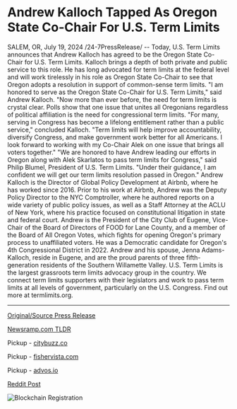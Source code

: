 # Andrew Kalloch Tapped As Oregon State Co-Chair For U.S. Term Limits

SALEM, OR, July 19, 2024 /24-7PressRelease/ -- Today, U.S. Term Limits announces that Andrew Kalloch has agreed to be the Oregon State Co-Chair for U.S. Term Limits. Kalloch brings a depth of both private and public service to this role. He has long advocated for term limits at the federal level and will work tirelessly in his role as Oregon State Co-Chair to see that Oregon adopts a resolution in support of common-sense term limits.   "I am honored to serve as the Oregon State Co-Chair for U.S. Term Limits," said Andrew Kalloch. "Now more than ever before, the need for term limits is crystal clear. Polls show that one issue that unites all Oregonians regardless of political affiliation is the need for congressional term limits.   "For many, serving in Congress has become a lifelong entitlement rather than a public service," concluded Kalloch. "Term limits will help improve accountability, diversify Congress, and make government work better for all Americans. I look forward to working with my Co-Chair Alek on one issue that brings all voters together."  "We are honored to have Andrew leading our efforts in Oregon along with Alek Skarlatos to pass term limits for Congress," said Philip Blumel, President of U.S. Term Limits. "Under their guidance, I am confident we will get our term limits resolution passed in Oregon."  Andrew Kalloch is the Director of Global Policy Development at Airbnb, where he has worked since 2016. Prior to his work at Airbnb, Andrew was the Deputy Policy Director to the NYC Comptroller, where he authored reports on a wide variety of public policy issues, as well as a Staff Attorney at the ACLU of New York, where his practice focused on constitutional litigation in state and federal court.  Andrew is the President of the City Club of Eugene, Vice-Chair of the Board of Directors of FOOD for Lane County, and a member of the Board of All Oregon Votes, which fights for opening Oregon's primary process to unaffiliated voters. He was a Democratic candidate for Oregon's 4th Congressional District in 2022.  Andrew and his spouse, Jenna Adams-Kalloch, reside in Eugene, and are the proud parents of three fifth-generation residents of the Southern Willamette Valley.  U.S. Term Limits is the largest grassroots term limits advocacy group in the country. We connect term limits supporters with their legislators and work to pass term limits at all levels of government, particularly on the U.S. Congress. Find out more at termlimits.org. 

---

[Original/Source Press Release](https://www.24-7pressrelease.com/press-release/512615/andrew-kalloch-tapped-as-oregon-state-co-chair-for-us-term-limits)
                    

[Newsramp.com TLDR](https://newsramp.com/curated-news/u-s-term-limits-appoints-andrew-kalloch-as-oregon-state-co-chair/5233fd2e4fbff5a722f3faefff97e47b) 


Pickup - [citybuzz.co](https://citybuzz.co/2024/07/19/u-s-term-limits-appoints-andrew-kalloch-as-oregon-state-co-chair)

Pickup - [fishervista.com](https://fishervista.com/en/andrew-kalloch-appointed-oregon-state-co-chair-for-u-s-term-limits/20245105)

Pickup - [advos.io](https://advos.io/en/andrew-kalloch-appointed-oregon-state-co-chair-for-u-s-term-limits/20245105)
 



[Reddit Post](https://www.reddit.com/r/Leadership_Management/comments/1e6xtyw/us_term_limits_appoints_andrew_kalloch_as_oregon/) 



![Blockchain Registration](https://cdn.newsramp.app/24-7PressRelease/qrcode/247/19/yarn0Cv4.webp)
